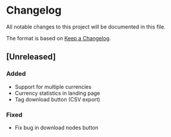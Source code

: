 # Changelog
All notable changes to this project will be documented in this file.

The format is based on [Keep a Changelog](https://keepachangelog.com/en/1.0.0/).

## [Unreleased]

### Added
- Support for multiple currencies
- Currency statistics in landing page
- Tag download button (CSV export)

### Fixed
- Fix bug in download nodes button
